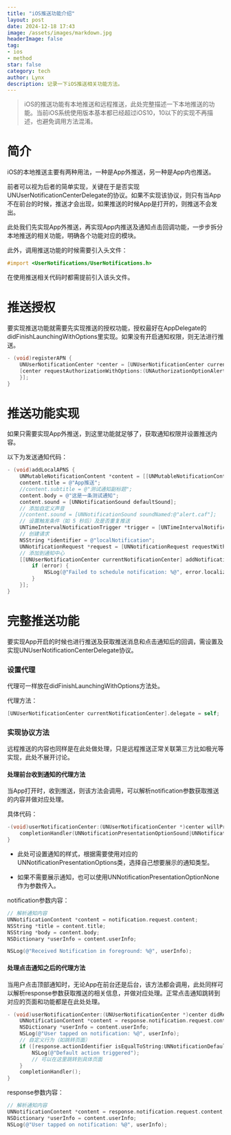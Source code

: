 ```yaml
---
title: "iOS推送功能介绍"
layout: post
date: 2024-12-18 17:43
image: /assets/images/markdown.jpg
headerImage: false
tag:
- ios
- method
star: false
category: tech
author: Lynx
description: 记录一下iOS推送相关功能方法。
---
```


> iOS的推送功能有本地推送和远程推送，此处完整描述一下本地推送的功能。当前iOS系统使用版本基本都已经超过iOS10，10以下的实现不再描述，也避免调用方法混淆。



# 简介

iOS的本地推送主要有两种用法，一种是App外推送，另一种是App内也推送。

前者可以视为后者的简单实现，关键在于是否实现UNUserNotificationCenterDelegate的协议。如果不实现该协议，则只有当App不在前台的时候，推送才会出现，如果推送的时候App是打开的，则推送不会发出。

此处我们先实现App外推送，再实现App内推送及通知点击回调功能，一步步拆分本地推送的相关功能，明确各个功能对应的模块。

此外，调用推送功能的时候需要引入头文件：

~~~objective-c
#import <UserNotifications/UserNotifications.h>
~~~

在使用推送相关代码时都需提前引入该头文件。



# 推送授权

要实现推送功能就需要先实现推送的授权功能，授权最好在AppDelegate的didFinishLaunchingWithOptions里实现。如果没有开启通知权限，则无法进行推送。

~~~objective-c
- (void)registerAPN {
    UNUserNotificationCenter *center = [UNUserNotificationCenter currentNotificationCenter];
    [center requestAuthorizationWithOptions:(UNAuthorizationOptionAlert + UNAuthorizationOptionSound) completionHandler:^(BOOL granted, NSError * _Nullable error) {
    }];
}
~~~



# 推送功能实现

如果只需要实现App外推送，到这里功能就足够了，获取通知权限并设置推送内容。

以下为发送通知代码：

~~~objective-c
- (void)addLocalAPNS {
    UNMutableNotificationContent *content = [[UNMutableNotificationContent alloc] init];
    content.title = @"App推送";
    //content.subtitle = @"测试通知副标题";
    content.body = @"这是一条测试通知";
    content.sound = [UNNotificationSound defaultSound];
    // 添加自定义声音
    //content.sound = [UNNotificationSound soundNamed:@"alert.caf"];
    // 设置触发条件（如 5 秒后）及是否重复推送
    UNTimeIntervalNotificationTrigger *trigger = [UNTimeIntervalNotificationTrigger triggerWithTimeInterval:5 repeats:NO];
    // 创建请求
    NSString *identifier = @"localNotification";
    UNNotificationRequest *request = [UNNotificationRequest requestWithIdentifier:identifier content:content trigger:trigger];
    // 添加到通知中心
    [[UNUserNotificationCenter currentNotificationCenter] addNotificationRequest:request withCompletionHandler:^(NSError * _Nullable error) {
        if (error) {
            NSLog(@"Failed to schedule notification: %@", error.localizedDescription);
        }
    }];
}
~~~



# 完整推送功能

要实现App开启的时候也进行推送及获取推送消息和点击通知后的回调，需设置及实现UNUserNotificationCenterDelegate协议。

### 设置代理

代理可一样放在didFinishLaunchingWithOptions方法处。

代理方法：

~~~objective-c
[UNUserNotificationCenter currentNotificationCenter].delegate = self;
~~~



### 实现协议方法

远程推送的内容也同样是在此处做处理，只是远程推送正常关联第三方比如极光等实现，此处不展开讨论。

#### 处理前台收到通知的代理方法

当App打开时，收到推送，则该方法会调用，可以解析notification参数获取推送的内容并做对应处理。

具体代码：

~~~objective-c
-(void)userNotificationCenter:(UNUserNotificationCenter *)center willPresentNotification:(UNNotification *)notification withCompletionHandler:(void (^)(UNNotificationPresentationOptions))completionHandler {
    completionHandler(UNNotificationPresentationOptionSound|UNNotificationPresentationOptionBadge|UNNotificationPresentationOptionAlert);
}
~~~

- 此处可设置通知的样式，根据需要使用对应的UNNotificationPresentationOptions类，选择自己想要展示的通知类型。

- 如果不需要展示通知，也可以使用UNNotificationPresentationOptionNone作为参数传入。

notification参数内容：

~~~objective-c
// 解析通知内容
UNNotificationContent *content = notification.request.content;
NSString *title = content.title;
NSString *body = content.body;
NSDictionary *userInfo = content.userInfo;

NSLog(@"Received Notification in foreground: %@", userInfo);
~~~



#### 处理点击通知之后的代理方法

当用户点击顶部通知时，无论App在前台还是后台，该方法都会调用，此处同样可以解析response参数获取推送的相关信息，并做对应处理。正常点击通知跳转到对应的页面和功能都是在此处处理。

~~~objective-c
- (void)userNotificationCenter:(UNUserNotificationCenter *)center didReceiveNotificationResponse:(UNNotificationResponse *)response withCompletionHandler:(void (^)(void))completionHandler {
    UNNotificationContent *content = response.notification.request.content;
    NSDictionary *userInfo = content.userInfo;
    NSLog(@"User tapped on notification: %@", userInfo);
    // 自定义行为（如跳转页面）
    if ([response.actionIdentifier isEqualToString:UNNotificationDefaultActionIdentifier]) {
        NSLog(@"Default action triggered");
        // 可以在这里跳转到具体页面
    }
    completionHandler();
}
~~~

response参数内容：

~~~objective-c
// 解析通知内容
UNNotificationContent *content = response.notification.request.content;
NSDictionary *userInfo = content.userInfo;
NSLog(@"User tapped on notification: %@", userInfo);
~~~



